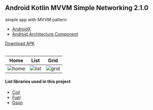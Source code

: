 ## Android Kotlin MVVM Simple Networking 2.1.0 ##

simple app with MVVM pattern
* [AndroidX](https://developer.android.com/jetpack/androidx/)
* [Android Architecture Component](https://developer.android.com/topic/libraries/architecture/)

[Download APK](https://www.dropbox.com/s/bk0jh9y7n0g4tjp)
<br/><br/>

Home | List | Grid
-----|-----|-----
![home](https://i.imgur.com/AlgGslz.jpg) | ![list](https://i.imgur.com/zrgXane.jpg) | ![grid](https://i.imgur.com/cjrRePK.jpg)

#### List libraries used in this project ####
* [Coil](https://coil-kt.github.io/coil/)
* [Fuel](https://github.com/kittinunf/fuel)
* [Gson](https://github.com/google/gson)


